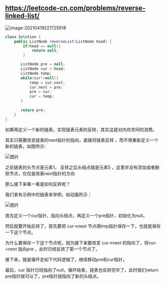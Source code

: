 ## https://leetcode-cn.com/problems/reverse-linked-list/

![image-20210419221725918](D:%5CProgram%20Files%5Ctypora%5CNotebook%5Csource%5Cimage-20210419221725918.png)





```java
class Solution {
    public ListNode reverseList(ListNode head) {
        if(head == null){
            return null;
        }

       ListNode pre = null;
       ListNode cur = head;
       ListNode temp;
       while(cur!=null){
           temp = cur.next;
           cur.next = pre;
           pre = cur;
           cur = temp;
       }
       
       return pre;
    }
}
```

如果再定义一个新的链表，实现链表元素的反转，其实这是对内存空间的浪费。

其实只需要改变链表的next指针的指向，直接将链表反转 ，而不用重新定义一个新的链表，如图所示:

![图片](https://mmbiz.qpic.cn/mmbiz_png/ciaqDnJprwv4cuRibpeHjnCVypPPM2TLHSs0Vfa7q633xiblJSibkBrxBBuB3kJfOMQh1bcZlaS5FWH9VtuLUExSkw/640?wx_fmt=png&tp=webp&wxfrom=5&wx_lazy=1&wx_co=1)

之前链表的头节点是元素1， 反转之后头结点就是元素5 ，这里并没有添加或者删除节点，仅仅是改表next指针的方向

那么接下来看一看是如何反转呢？

我们拿有示例中的链表来举例，如动画所示：

![图片](D:%5CProgram%20Files%5Ctypora%5CNotebook%5Csource%5C640)

首先定义一个cur指针，指向头结点，再定义一个pre指针，初始化为null。

然后就要开始反转了，首先要把 cur->next 节点用tmp指针保存一下，也就是保存一下这个节点。

为什么要保存一下这个节点呢，因为接下来要改变 cur->next 的指向了，将cur->next 指向pre ，此时已经反转了第一个节点了。

接下来，就是循环走如下代码逻辑了，继续移动pre和cur指针。

最后，cur 指针已经指向了null，循环结束，链表也反转完毕了。此时我们return pre指针就可以了，pre指针就指向了新的头结点。



